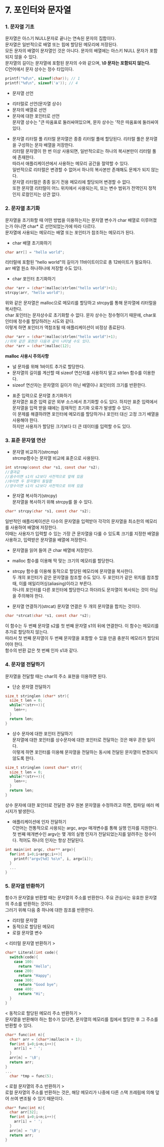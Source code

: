 # 7. 포인터와 문자열
### 1. 문자열 기초
문자열은 아스기 NULL문자로 끝나는 연속된 문자의 집합이다.   
문자열은 일반적으로 배열 또는 힙에 할당된 메모리에 저장된다.   
모든 문자의 배열이 문자열인 것은 아니다. 문자의 배열에는 아스키 NULL 문자가 포함되지 않을 수 있다.   
문자열의 길이는 문자열에 포함된 문자의 수와 같으며, **\0 문자는 포함되지 않는다.**   
C언어에서 문자 상수는 정수 타입이다.
```c
printf("%d\n", sizeof(char)); // 1
printf("%d\n", sizeof('a')); // 4
```
   
- 문자열 선언   
* 리터럴로 선언(문자열 상수)   
* 문자의 배열로 선언   
* 문자에 대한 포인터로 선언   
문자열 상수는 "큰 따옴표로 둘러싸여있으며, 문자 상수는 '작은 따옴표에 둘러싸여있다.   
   
- 문자열 리터럴 풀
리터럴 문자열은 종종 리터럴 풀에 할당된다. 리터럴 풀은 문자열을 구성하는 문자 배열을 저장한다.   
리터럴 문자열이 한 번 이상 사용되면, 일반적으로는 하나의 복사본만이 리터럴 풀에 존재한다.   
따라서 애플리케이션에서 사용하는 메모리 공간을 절약할 수 있다.   
일반적으로 리터럴은 변경할 수 없어서 하나의 복사본만 존재해도 문제가 되지 않는다.   
문자열 리터럴은 종종 읽기 전용 메모리에 할당되어 변경할 수 없다.   
또한 문자열 리터럴이 어느 위치에서 사용되는지, 또는 변수 범위가 전역인지 정적인지 로컬인지는 상관 없다.

### 2. 문자열 초기화
문자열을 초기화할 때 어떤 방법을 이용하는지는 문자열 변수가 char 배열로 이루어졌는가 아니면 char* 로 선언되었는가에 따라 다르다.   
문자열에 사용되는 메모리는 배열 또는 포인터가 참조하는 메모리가 된다.   
   
- char 배열 초기화하기   
```c
char arr[] = "hello world";
```
리터럴에 포함된 "hello world"의 길이가 11바이트이므로 총 12바이트가 필요하다.   
arr 배열 원소 하나하나에 저장할 수도 있다.   
   
- char 포인터 초기화하기
```c
char *arr = (char*)malloc(strlen("hello world")+1);
strcpy(arr, "hello world");
```
위와 같은 문자열은 malloc으로 메모리를 할당하고 strcpy를 통해 문자열에 리터럴을 복사한다.   
char 포인터는 문자상수로 초기화할 수 없다. 문자 상수는 정수형이기 때문에, char포인터에 정수를 할당하려는 시도와 같다.   
이렇게 하면 포인터가 역참조될 때 애플리케이션이 비정상 종료된다.
```c
char *arr = (char*)malloc(strlen("hello world")+1);
//위와 같은 표현은 다음과 같이 나타낼 수도 있다.
char *arr = (char*)malloc(12);
```
**malloc 사용시 주의사항**   
* 널 문자를 위해 1바이트 추가로 할당한다.
* 문자열의 길이를 계산할 때 sizeof 연산자를 사용하지 말고 strlen 함수를 이용한다.
* sizeof 연산자는 문자열의 길이가 아닌 배열이나 포인터의 크기를 반환한다.   

- 표준 입력으로 문자열 초기화하기   
문자열은 표준 입력 같은 외부 소스에서 초기화할 수도 있다. 하지만 표준 입력에서 문자열을 입력 받을 떄에는 잠재적인 초기화 오류가 발생할 수 있다.   
이 문제를 해결하려면 포인터에 메모리를 할당하거나 포인터 대신 고정 크기 배열을 사용해야 한다.   
하지만 사용자가 할당된 크기보다 더 큰 데이터를 입력할 수도 있다.   

### 3. 표준 문자열 연산
- 문자열 비교하기(strcmp)   
strcmp함수는 문자열 비교에 표준으로 사용된다.
```c
int strcmp(const char *s1, const char *s2);
//결과값
//음수이면 s1이 s2보다 사전적으로 앞에 있음
//0이면 두 문자열이 동일함
//양수이면 s1이 s2보다 사전적으로 뒤에 있음
```
   
- 문자열 복사하기(strcpy)   
문자열을 복사하기 위해 strcpy를 쓸 수 있다.
```c
char* strcpy(char *s1, const char *s2);
```
일반적인 애플리케이션은 다수의 문자열을 입력받아 각각의 문자열을 최소한의 메모리를 사용하여 배열에 저장한다.   
이때는 사용자가 입력할 수 있는 가장 큰 문자열을 다룰 수 있도록 크기를 지정한 배열을 사용하고, 입력받은 문자열을 배열에 저장한다.
- 문자열을 읽어 들여 큰 char 배열에 저장한다.
- malloc 함수를 이용해 딱 맞는 크기의 메모리를 할당한다.
- strcpy 함수를 이용해 동적으로 할당된 메모리에 문자열을 복사한다.   
두 개의 포인터가 같은 문자열을 참조할 수도 있다. 두 포인터가 같은 위치를 참조할 때, 이를 에일리어싱(aliasing)이라고 부른다.   
하나의 포인터를 다른 포인터에 할당한다고 하더라도 문자열이 복사되는 것이 아님을 주의해야 한다.   
   
- 문자열 연결하기(strcat)
문자열 연결은 두 개의 문자열을 합치는 것이다.
```c
char *strcat(char *s1, const char *s2);
```
이 함수는 두 번째 문자열 s2를 첫 번째 문자열 s1의 뒤에 연결한다. 이 함수는 메모리를 추가로 할당하지 않는다.   
따라서 첫 번째 문자열이 두 번째 문자열을 포함할 수 있을 만큼 충분히 메모리가 할당되어야 한다.   
함수의 반환 값은 첫 번째 인자 s1과 같다.   
   
### 4. 문자열 전달하기
문자열을 전달할 때는 char의 주소 표현을 이용하면 된다.   
- 단순 문자열 전달하기   
```c
size_t stringlen (char* str){
  size_t len = 0;
  while(*(str++)){
    len++;
  }
  return len;
}
```
- 상수 문자에 대한 포인터 전달하기   
문자열에 대한 포인터를 상수문자에 대한 포인터로 전달하는 것은 매우 흔한 일이다.   
이렇게 하면 포인터를 이용해 문자열을 전달하는 동시에 전달된 문자열이 변경되지 않도록 한다.
```c
size_t stringlen (const char* str){
  size_t len = 0;
  while(*(str++)){
    len++;
  }
  return len;
}
```
상수 문자에 대한 포인터로 전달한 경우 원본 문자열을 수정하려고 하면, 컴파일 에러 메시지가 발생한다.   
   
- 애플리케이션에 인자 전달하기   
C언어는 전통적으로 사용되는 argc, argv 매개변수를 통해 실행 인자를 지원한다.   
첫 번째 매개변수인 argv는 몇 개의 실행 인자가 전달되었는지를 알려주는 정수이다. 적어도 하나의 인자는 항상 전달된다.   
```c
int main(int argc, char** argv){
  for(int i=0;i<argc;i++){
    printf("argv[%d] %s\n", i, argv[i]);
  }
  ...
}
```
   
### 5. 문자열 반환하기
함수가 문자열을 반환할 때는 문자열의 주소를 반환한다. 주요 관심사는 유효한 문자열의 주소를 반환하는 것이다.  
그러기 위해 다음 중 하나에 대한 참조를 반환한다.
- 리터럴 문자열
- 동적으로 할당된 메모리
- 로컬 문자열 변수   

< 리터럴 문자열 반환하기 >   
```c
char* Literal(int code){
  switch(code){
    case 100:
      return "Hello";
    case 200:
      return "Happy";
    case 300:
      return "Good bye";
    case 400:
      return "Hi";
  }
}
```
   
< 동적으로 할당된 메모리 주소 반환하기 >   
문자열을 반환해야 하는 함수가 있다면, 문자열의 메모리를 힙에서 할당한 후 그 주소를 반환할 수 있다.   
```c
char* func(int n){
  char* arr = (char*)malloc(n + 1);
  for(int i=0;i<n;i++){
    arr[i] = ' ';
  }
  arr[n] = '\0';
  return arr;
}
...
  char *tmp = func(5);
```
   
< 로컬 문자열의 주소 반환하기 >   
로컬 문자열의 주소를 반환하는 것은, 해당 메모리가 나중에 다른 스택 프레림에 의해 덮어 쓰여 변조될 수 있기 때문이다.   
```c
char* func(int n){
  char arr[32];
  for(int i=0;i<n;i++){
    arr[i] = ' ';
  }
  arr[n] = '\0';
  return arr;
}
```
